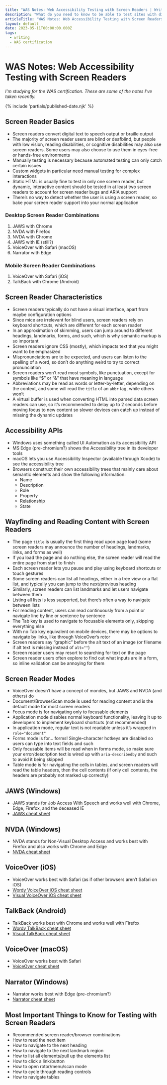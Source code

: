 ```yaml
---
title: "WAS Notes: Web Accessibility Testing with Screen Readers | Writing | Dustin Whisman"
description: "What do you need to know to be able to test sites with different screen readers?"
articleTitle: "WAS Notes: Web Accessibility Testing with Screen Readers"
layout: default
date: 2023-05-11T00:00:00.000Z
tags:
  - writing
  - WAS certification
---
```


# WAS Notes: Web Accessibility Testing with Screen Readers

_I'm studying for the WAS certification. These are some of the notes I've taken recently._

{% include 'partials/published-date.njk' %}

## Screen Reader Basics

- Screen readers convert digital text to speech output or braille output
- The majority of screen reader users are blind or deafblind, but people with low vision, reading disabilities, or cognitive disabilities may also use screen readers. Some users may also choose to use them in eyes-free or hands-free environments
- Manually testing is necessary because automated testing can only catch certain issues
- Custom widgets in particular need manual testing for complex interactions
- Static HTML is usually fine to test in only one screen reader, but dynamic, interactive content should be tested in at least two screen readers to account for screen reader bugs and ARIA support
- There’s no way to detect whether the user is using a screen reader, so bake your screen reader support into your normal application

### Desktop Screen Reader Combinations

1. JAWS with Chrome
2. NVDA with Firefox
3. NVDA with Chrome
4. JAWS with IE (still?)
5. VoiceOver with Safari (macOS)
6. Narrator with Edge

### Mobile Screen Reader Combinations

1. VoiceOver with Safari (iOS)
2. TalkBack with Chrome (Android)

## Screen Reader Characteristics

- Screen readers typically do not have a visual interface, apart from maybe configuration options
- Since mice are irrelevant for blind users, screen readers rely on keyboard shortcuts, which are different for each screen reader
- In an approximation of skimming, users can jump around to different headings, landmarks, forms, and such, which is why semantic markup is so important
- Screen readers ignore CSS (mostly), which impacts text that you might want to be emphasized
- Mispronunciations are to be expected, and users can listen to the spelling of a word, so don’t do anything weird to try to correct pronunciation
- Screen readers won’t read most symbols, like punctuation, except for symbols like “$” or “&” that have meaning in language
- Abbreviations may be read as words or letter-by-letter, depending on the context, and some will read the `title` of an `abbr` tag, while others won’t
- A virtual buffer is used when converting HTML into parsed data screen readers can use, so it’s recommended to delay up to 2 seconds before moving focus to new content so slower devices can catch up instead of missing the dynamic updates

## Accessibility APIs

- Windows uses something called UI Automation as its accessibility API
- MS Edge (pre-chromium?) shows the Accessibility tree in its developer tools
- macOS lets you use Accessibility Inspector (available through Xcode) to see the accessibility tree
- Browsers construct their own accessibility trees that mainly care about semantic elements and show the following information:
  - Name
  - Description
  - Role
  - Property
  - Relationship
  - State

## Wayfinding and Reading Content with Screen Readers

- The page `title` is usually the first thing read upon page load (some screen readers may announce the number of headings, landmarks, links, and forms as well)
- If you load the page and do nothing else, the screen reader will read the entire page from start to finish
- Each screen reader lets you pause and play using keyboard shortcuts or touch gestures
- Some screen readers can list all headings, either in a tree view or a flat list, and typically you can jump to the next/previous heading
- Similarly, screen readers can list landmarks and let users navigate between them
- Listing all lists is less supported, but there’s often a way to navigate between lists
- For reading content, users can read continuously from a point or navigate line by line or sentence by sentence
- The Tab key is used to navigate to focusable elements only, skipping everything else
- With no Tab key equivalent on mobile devices, there may be options to navigate by links, like through VoiceOver’s rotor
- Screen readers say “graphic” before the alt text of an image (or filename if alt text is missing instead of `alt=""`)
- Screen reader users may resort to searching for text on the page
- Screen reader users often explore to find out what inputs are in a form, so inline validation can be annoying for them

## Screen Reader Modes

- VoiceOver doesn’t have a concept of mondes, but JAWS and NVDA (and others) do
- Document/Browse/Scan mode is used for reading content and is the default mode for most screen readers
- Focus mode is for navigating only to focusable elements
- Application mode disables normal keyboard functionality, leaving it up to developers to implement keyboard shortcuts (not recommended)
- In application mode, regular text is not readable unless it’s wrapped in `role="document"`
- Forms mode is for… forms! Single-character hotkeys are disabled so users can type into text fields and such
- Only focusable items will be read when in forms mode, so make sure your error/description text is wired up with `aria-describedby` and such to avoid it being skipped
- Table mode is for navigating the cells in tables, and screen readers will read the table headers, then the cell contents (if only cell contents, the headers are probably not marked up correctly)

## JAWS (Windows)

- JAWS stands for Job Access With Speech and works well with Chrome, Edge, Firefox, and the deceased IE
- [JAWS cheat sheet](https://media.dequeuniversity.com/en/courses/generic/testing-screen-readers/2.0/docs/jaws-guide.pdf)

## NVDA (Windows)

- NVDA stands for Non-Visual Desktop Access and works best with Firefox and also works with Chrome and Edge
- [NVDA cheat sheet](https://media.dequeuniversity.com/en/courses/generic/testing-screen-readers/2.0/docs/nvda-guide.pdf)

## VoiceOver (iOS)

- VoiceOver works best with Safari (as if other browsers aren’t Safari on iOS)
- [Wordy VoiceOver iOS cheat sheet](https://media.dequeuniversity.com/en/courses/generic/testing-screen-readers/2.0/docs/voiceover-ios-guide.pdf)
- [Visual VoiceOver iOS cheat sheet](https://media.dequeuniversity.com/en/courses/generic/testing-screen-readers/2.0/docs/voiceover-ios-images-guide.pdf)

## TalkBack (Android)

- TalkBack works best with Chrome and works well with Firefox
- [Wordy TalkBack cheat sheet](https://media.dequeuniversity.com/en/courses/generic/testing-screen-readers/2.0/docs/talkback-guide.pdf)
- [Visual TalkBack cheat sheet](https://media.dequeuniversity.com/en/courses/generic/testing-screen-readers/2.0/docs/talkback-images-guide.pdf)

## VoiceOver (macOS)

- VoiceOver works best with Safari
- [VoiceOver cheat sheet](https://media.dequeuniversity.com/en/courses/generic/testing-screen-readers/2.0/docs/voiceover-macos-guide.pdf)

## Narrator (Windows)

- Narrator works best with Edge (pre-chromium?)
- [Narrator cheat sheet](https://media.dequeuniversity.com/en/courses/generic/testing-screen-readers/2.0/docs/narrator-guide.pdf)

## Most Important Things to Know for Testing with Screen Readers

- Recommended screen reader/browser combinations
- How to read the next item
- How to navigate to the next heading
- How to navigate to the next landmark region
- How to list all elements/pull up the elements list
- How to click a link/button
- How to open rotor/menu/scan mode
- How to cycle through reading controls
- How to navigate tables
